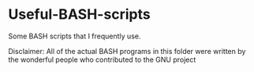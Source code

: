 Useful-BASH-scripts
=====================
Some BASH scripts that I frequently use.

Disclaimer: All of the actual BASH programs in this folder were written by the wonderful people who
            contributed to the GNU project
